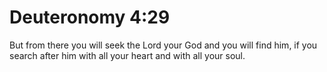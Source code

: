 # Deuteronomy 4:29

But from there you will seek the Lord your God and you will find him, if you search after him with all your heart and with all your soul.
